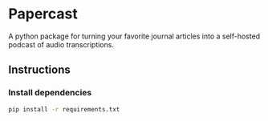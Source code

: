 # Papercast
A python package for turning your favorite journal articles into a self-hosted podcast of audio transcriptions.


## Instructions
### Install dependencies

```bash
pip install -r requirements.txt
```
